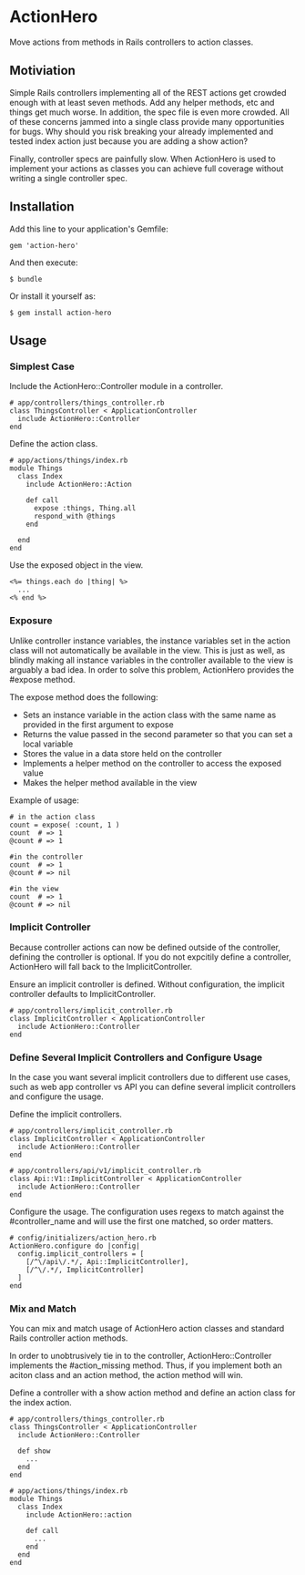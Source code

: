 # ActionHero

Move actions from methods in Rails controllers to action classes.


## Motiviation

Simple Rails controllers implementing all of the REST actions get crowded enough with at least seven methods.  Add any
helper methods, etc and things get much worse.  In addition, the spec file is even more crowded.  All of these concerns
jammed into a single class provide many opportunities for bugs.  Why should you risk breaking your already implemented and
tested index action just because you are adding a show action?

Finally, controller specs are painfully slow.  When ActionHero is used to implement your actions as classes you can achieve
full coverage without writing a single controller spec.


## Installation

Add this line to your application's Gemfile:

    gem 'action-hero'

And then execute:

    $ bundle

Or install it yourself as:

    $ gem install action-hero


## Usage

### Simplest Case

Include the ActionHero::Controller module in a controller.

    # app/controllers/things_controller.rb
    class ThingsController < ApplicationController
      include ActionHero::Controller
    end

Define the action class.

    # app/actions/things/index.rb
    module Things
      class Index
        include ActionHero::Action

        def call
          expose :things, Thing.all
          respond_with @things
        end

      end
    end

Use the exposed object in the view.

    <%= things.each do |thing| %>
      ...
    <% end %>

### Exposure

Unlike controller instance variables, the instance variables set in the action class will not automatically be available 
in the view.  This is just as well, as blindly making all instance variables in the controller available to the view is
arguably a bad idea.  In order to solve this problem, ActionHero provides the #expose method.  

The expose method does the following:

* Sets an instance variable in the action class with the same name as provided in the first argument to expose
* Returns the value passed in the second parameter so that you can set a local variable 
* Stores the value in a data store held on the controller
* Implements a helper method on the controller to access the exposed value
* Makes the helper method available in the view

Example of usage:

    # in the action class
    count = expose( :count, 1 ) 
    count  # => 1
    @count # => 1

    #in the controller
    count  # => 1
    @count # => nil

    #in the view
    count  # => 1
    @count # => nil


### Implicit Controller

Because controller actions can now be defined outside of the controller, defining the controller is optional.  If you
do not expcitily define a controller, ActionHero will fall back to the ImplicitController.

Ensure an implicit controller is defined.  Without configuration, the implicit controller defaults to ImplicitController.

    # app/controllers/implicit_controller.rb
    class ImplicitController < ApplicationController
      include ActionHero::Controller
    end


### Define Several Implicit Controllers and Configure Usage

In the case you want several implicit controllers due to different use cases, such as web app controller vs API you can
define several implicit controllers and configure the usage.

Define the implicit controllers.

    # app/controllers/implicit_controller.rb
    class ImplicitController < ApplicationController
      include ActionHero::Controller
    end

    # app/controllers/api/v1/implicit_controller.rb
    class Api::V1::ImplicitController < ApplicationController
      include ActionHero::Controller
    end

Configure the usage.  The configuration uses regexs to match against the #controller_name and will use the first one 
matched, so order matters.

    # config/initializers/action_hero.rb
    ActionHero.configure do |config|
      config.implicit_controllers = [
        [/^\/api\/.*/, Api::ImplicitController],
        [/^\/.*/, ImplicitController]
      ]
    end

### Mix and Match

You can mix and match usage of ActionHero action classes and standard Rails controller action methods.

In order to unobtrusively tie in to the controller, ActionHero::Controller implements the #action_missing 
method.  Thus, if you implement both an aciton class and an action method, the action method will win.

Define a controller with a show action method and define an action class for the index action.

    # app/controllers/things_controller.rb
    class ThingsController < ApplicationController
      include ActionHero::Controller

      def show
        ...
      end
    end

    # app/actions/things/index.rb
    module Things
      class Index
        include ActionHero::action

        def call
          ...
        end
      end
    end
